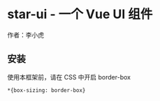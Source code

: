 # star-ui - 一个 Vue UI 组件

作者：李小虎

## 安装

使用本框架前，请在 CSS 中开启 border-box

```
*{box-sizing: border-box}
```
